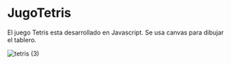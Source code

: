 # JugoTetris
El juego Tetris esta desarrollado en Javascript. Se usa canvas para dibujar el tablero.


![tetris (3)](https://user-images.githubusercontent.com/67648870/136981943-2c3c8b6a-4618-42c7-b4de-afa6ac1fcfcc.png)

